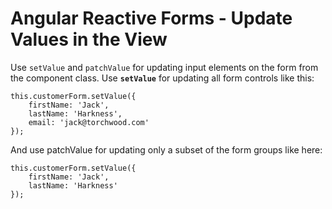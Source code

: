 # Angular Reactive Forms - Update Values in the View

Use `setValue` and `patchValue` for updating input elements on the form from the component class. Use **`setValue`** for updating all form controls like this:

```
this.customerForm.setValue({
    firstName: 'Jack',
    lastName: 'Harkness',
    email: 'jack@torchwood.com'
});
```

And use patchValue for updating only a subset of the form groups like here:

```
this.customerForm.setValue({
    firstName: 'Jack',
    lastName: 'Harkness'
});
```



